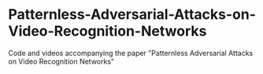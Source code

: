# Patternless-Adversarial-Attacks-on-Video-Recognition-Networks
Code and videos accompanying the paper "Patternless Adversarial Attacks on Video Recognition Networks"
